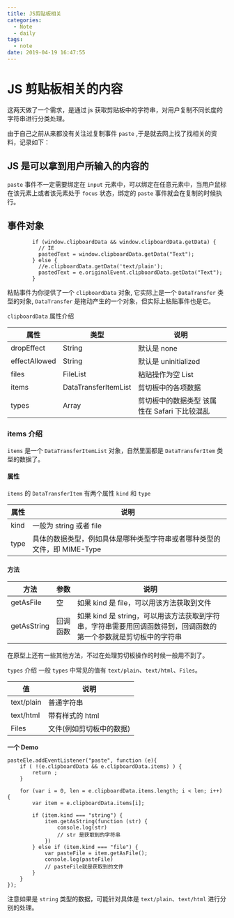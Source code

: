 ```yaml
---
title: JS剪贴板相关
categories:
  - Note
  - daily
tags:
  - note
date: 2019-04-19 16:47:55
---
```


# JS 剪贴板相关的内容

这两天做了一个需求，是通过 js 获取剪贴板中的字符串，对用户复制不同长度的字符串进行分类处理。

由于自己之前从来都没有关注过复制事件 `paste` ,于是就去网上找了找相关的资料，记录如下：

## JS 是可以拿到用户所输入的内容的

`paste` 事件不一定需要绑定在 `input` 元素中，可以绑定在任意元素中，当用户鼠标在该元素上或者该元素处于 `focus` 状态，绑定的 `paste` 事件就会在复制的时候执行。

## 事件对象

```
        if (window.clipboardData && window.clipboardData.getData) {
          // IE
          pastedText = window.clipboardData.getData("Text");
        } else {
          //e.clipboardData.getData('text/plain');
          pastedText = e.originalEvent.clipboardData.getData("Text");
        }

```

粘贴事件为你提供了一个 `clipboardData` 对象, 它实际上是一个 `DataTransfer` 类型的对象, `DataTransfer` 是拖动产生的一个对象，但实际上粘贴事件也是它。

`clipboardData` 属性介绍

| 属性          | 类型                 | 说明                                          |
| ------------- | -------------------- | --------------------------------------------- |
| dropEffect    | String               | 默认是 none                                   |
| effectAllowed | String               | 默认是 uninitialized                          |
| files         | FileList             | 粘贴操作为空 List                             |
| items         | DataTransferItemList | 剪切板中的各项数据                            |
| types         | Array                | 剪切板中的数据类型 该属性在 Safari 下比较混乱 |

### items 介绍

`items` 是一个 `DataTransferItemList` 对象，自然里面都是 `DataTransferItem` 类型的数据了。

#### 属性

`items` 的 `DataTransferItem` 有两个属性 `kind` 和 `type`

| 属性 | 说明                                                                     |
| ---- | ------------------------------------------------------------------------ |
| kind | 一般为 string 或者 file                                                  |
| type | 具体的数据类型，例如具体是哪种类型字符串或者哪种类型的文件，即 MIME-Type |

#### 方法

| 方法        | 参数     | 说明                                                                                                              |
| ----------- | -------- | ----------------------------------------------------------------------------------------------------------------- |
| getAsFile   | 空       | 如果 kind 是 file，可以用该方法获取到文件                                                                         |
| getAsString | 回调函数 | 如果 kind 是 string，可以用该方法获取到字符串，字符串需要用回调函数得到，回调函数的第一个参数就是剪切板中的字符串 |

在原型上还有一些其他方法，不过在处理剪切板操作的时候一般用不到了。

`types` 介绍
一般 `types` 中常见的值有 `text/plain`、`text/html`、`Files`。

| 值         | 说明                     |
| ---------- | ------------------------ |
| text/plain | 普通字符串               |
| text/html  | 带有样式的 html          |
| Files      | 文件(例如剪切板中的数据) |

**一个 Demo**

```
pasteEle.addEventListener("paste", function (e){
    if ( !(e.clipboardData && e.clipboardData.items) ) {
        return ;
    }

    for (var i = 0, len = e.clipboardData.items.length; i < len; i++) {
        var item = e.clipboardData.items[i];

        if (item.kind === "string") {
            item.getAsString(function (str) {
                console.log(str)
                // str 是获取到的字符串
            })
        } else if (item.kind === "file") {
            var pasteFile = item.getAsFile();
            console.log(pasteFile)
            // pasteFile就是获取到的文件
        }
    }
});
```

注意如果是 `string` 类型的数据，可能针对具体是 `text/plain`、`text/html` 进行分别的处理。
